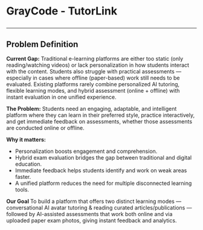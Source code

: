 # GrayCode - TutorLink <hr>

## Problem Definition

**Current Gap:**
Traditional e-learning platforms are either too static (only reading/watching videos) or lack personalization in how students interact with the content. Students also struggle with practical assessments — especially in cases where offline (paper-based) work still needs to be evaluated.
Existing platforms rarely combine personalized AI tutoring, flexible learning modes, and hybrid assessment (online + offline) with instant evaluation in one unified experience.

**The Problem:**
Students need an engaging, adaptable, and intelligent platform where they can learn in their preferred style, practice interactively, and get immediate feedback on assessments, whether those assessments are conducted online or offline.

**Why it matters:**
- Personalization boosts engagement and comprehension.
- Hybrid exam evaluation bridges the gap between traditional and digital education.
- Immediate feedback helps students identify and work on weak areas faster.
- A unified platform reduces the need for multiple disconnected learning tools.

**Our Goal**
To build a platform that offers two distinct learning modes — conversational AI avatar tutoring & reading curated articles/publications — followed by AI-assisted assessments that work both online and via uploaded paper exam photos, giving instant feedback and analytics.